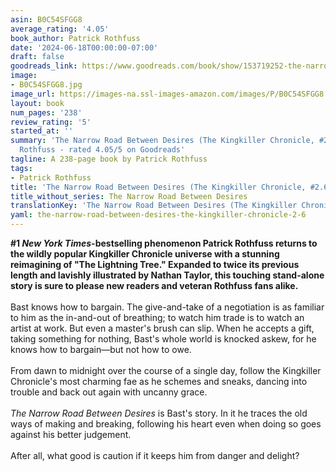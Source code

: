 ```yaml
---
asin: B0C54SFGG8
average_rating: '4.05'
book_author: Patrick Rothfuss
date: '2024-06-18T00:00:00-07:00'
draft: false
goodreads_link: https://www.goodreads.com/book/show/153719252-the-narrow-road-between-desires
image:
- B0C54SFGG8.jpg
image_url: https://images-na.ssl-images-amazon.com/images/P/B0C54SFGG8.01._SCLZZZZZZZ.jpg
layout: book
num_pages: '238'
review_rating: '5'
started_at: ''
summary: 'The Narrow Road Between Desires (The Kingkiller Chronicle, #2.6) by Patrick
  Rothfuss - rated 4.05/5 on Goodreads'
tagline: A 238-page book by Patrick Rothfuss
tags:
- Patrick Rothfuss
title: 'The Narrow Road Between Desires (The Kingkiller Chronicle, #2.6)'
title_without_series: The Narrow Road Between Desires
translationKey: 'The Narrow Road Between Desires (The Kingkiller Chronicle, #2.6)'
yaml: the-narrow-road-between-desires-the-kingkiller-chronicle-2-6
---
```


<b>#1 <i>New York Times</i>-bestselling phenomenon Patrick Rothfuss returns to the wildly popular Kingkiller Chronicle universe with a stunning reimagining of "The Lightning Tree." Expanded to twice its previous length and lavishly illustrated by Nathan Taylor, this touching stand-alone story is sure to please new readers and veteran Rothfuss fans alike.</b><br /><br />Bast knows how to bargain. The give-and-take of a negotiation is as familiar to him as the in-and-out of breathing; to watch him trade is to watch an artist at work. But even a master's brush can slip. When he accepts a gift, taking something for nothing, Bast's whole world is knocked askew, for he knows how to bargain—but not how to owe. <br /><br />From dawn to midnight over the course of a single day, follow the Kingkiller Chronicle's most charming fae as he schemes and sneaks, dancing into trouble and back out again with uncanny grace.<br /><br /><i>The Narrow Road Between Desires</i> is Bast's story. In it he traces the old ways of making and breaking, following his heart even when doing so goes against his better judgement.<br /><br />After all, what good is caution if it keeps him from danger and delight?